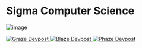 # Sigma Computer Science

![image](https://github.com/user-attachments/assets/b45d1099-3557-48eb-b9d1-2bbc5a76ca5c)

<a href="https://devpost.com/software/graze">
  <img alt="Graze Devpost" src="https://img.shields.io/badge/Devpost-View%20Graze-informational?style=for-the-badge&logo=devpost&color=B0EAC7&logoColor=003E54" />
</a>
<a href="https://devpost.com/software/blaze-wczt9d">
  <img alt="Blaze Devpost" src="https://img.shields.io/badge/Devpost-View%20Blaze-informational?style=for-the-badge&logo=devpost&color=FFF176&logoColor=003E54" />
</a>
<a href="https://devpost.com">
  <img alt="Phaze Devpost" src="https://img.shields.io/badge/Devpost-View%20Phaze-informational?style=for-the-badge&logo=devpost&color=42CFFF&logoColor=003E54" />
</a>

